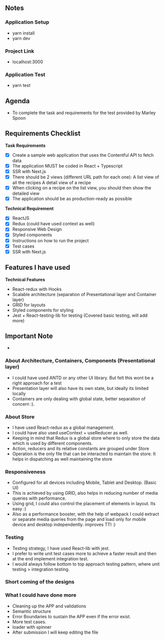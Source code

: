 ## Notes

### Application Setup

- yarn install
- yarn dev

### Project Link

- localhost:3000

### Application Test

- yarn test

## Agenda

- To complete the task and requirements for the test provided by Marley Spoon

## Requirements Checklist

**Task Requirements**

- [x] Create a sample web application that uses the Contentful API to fetch data
- [x] The application MUST be coded in React + Typescript
- [x] SSR with Next.js
- [x] There should be 2 views (different URL path for each one):
      A list view of all the recipes
      A detail view of a recipe
- [x] When clicking on a recipe on the list view, you should then show the detailed view
- [x] The application should be as production-ready as possible

**Technical Requirement**

- [x] ReactJS
- [x] Redux (could have used context as well)
- [x] Responsive Web Design
- [x] Styled components
- [x] Instructions on how to run the project
- [x] Test cases
- [x] SSR with Next.js

## Features I have used

**Technical Features**

- React-redux with Hooks
- Scalable architecture (separation of Presentational layer and Container layer)
- GRID for layouts
- Styled components for styling
- Jest + React-testing-lib for testing (Covered basic testing, will add more)

## Important Note

-

### About Architecture, Containers, Components (Presentational layer)

- I could have used ANTD or any other UI library. But felt this wont be a right approach for a test
- Presentation layer will also have its own state, but ideally its limited locally
- Containers are only dealing with global state, better separation of concern :).

### About Store

- I have used React-redux as a global management.
- I could have also used useContext + useReducer as well.
- Keeping in mind that Redux is a global store where to only store the data which is used by different components.
- Action, reducers and its relative constants are grouped under Store
- Operation is the only file that can be interacted to maintain the store. It helps in dispatching as well maintaining the store

### Responsiveness

- Configured for all devices including Mobile, Tablet and Desktop. (Basic UI)
- This is achieved by using GRID, also helps in reducing number of media queries with performance.
- Using grid, I could also control the placement of elements in layout. Its easy :)
- Also as a performance booster, with the help of webpack I could extract or separate media queries from the page and load only for mobile device and desktop independently. improves TTI :)

### Testing

- Testing strategy, I have used React-lib with jest.
- I prefer to write unit test cases more to achieve a faster result and then at the end implement integration test.
- I would always follow bottom to top approach testing pattern, where unit testing > integration testing.

### Short coming of the designs

### What I could have done more

- Cleaning up the APP and validations
- Semantic structure
- Error Boundaries to sustain the APP even if the error exist.
- More test cases.
- loader with spinner
- After submission I will keep editing the file
